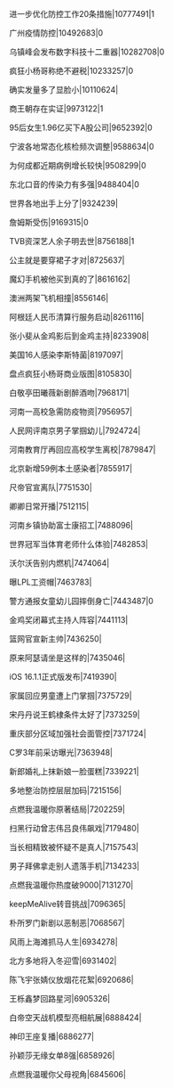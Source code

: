 进一步优化防控工作20条措施|10777491|1

广州疫情防控|10492683|0

乌镇峰会发布数字科技十二重器|10282708|0

疯狂小杨哥称绝不避税|10233257|0

确实发量多了显脸小|10110624|

商王朝存在实证|9973122|1

95后女生1.96亿买下A股公司|9652392|0

宁波各地常态化核检频次调整|9588634|0

为何成都近期病例增长较快|9508299|0

东北口音的传染力有多强|9488404|0

世界各地出手上分了|9324239|

詹姆斯受伤|9169315|0

TVB资深艺人余子明去世|8756188|1

公主就是要穿裙子才对|8725637|

魔幻手机被他买到真的了|8616162|

澳洲两架飞机相撞|8556146|

阿根廷人民币清算行服务启动|8261116|

张小斐从金鸡影后到金鸡主持|8233908|

美国16人感染李斯特菌|8197097|

盘点疯狂小杨哥商业版图|8105830|

白敬亭田曦薇新剧醉酒吻|7968171|

河南一高校急需防疫物资|7956957|

人民网评南京男子掌掴幼儿|7924724|

河南教育厅再回应高校学生离校|7879847|

北京新增59例本土感染者|7855917|

尺帝官宣离队|7751530|

卿卿日常开播|7512115|

河南乡镇协助富士康招工|7488096|

世界冠军当体育老师什么体验|7482853|

沃尔沃告别内燃机|7474064|

曝LPL工资帽|7463783|

警方通报女童幼儿园摔倒身亡|7443487|0

金鸡奖闭幕式主持人阵容|7441113|

篮网官宣新主帅|7436250|

原来阿瑟请坐是这样的|7435046|

iOS 16.1.1正式版发布|7419390|

家属回应男童遭上门掌掴|7375729|

宋丹丹说王鹤棣条件太好了|7373259|

重庆部分区域加强社会面管控|7371724|

C罗3年前采访曝光|7363948|

新郎婚礼上抹新娘一脸蛋糕|7339221|

多地整治防控层层加码|7215156|

点燃我温暖你原著结局|7202259|

扫黑行动曾志伟吕良伟飙戏|7179480|

当长相精致被怀疑不是真人|7157543|

男子拜佛拿走别人遗落手机|7134233|

点燃我温暖你热度破9000|7131270|

keepMeAlive转音挑战|7096365|

朴所罗门新剧以恶制恶|7068567|

风雨上海滩抓马人生|6934278|

北方多地将入冬迎雪|6931402|

陈飞宇张婧仪放烟花花絮|6920686|

王栎鑫梦回路星河|6905326|

白帝空天战机模型亮相航展|6888424|

神印王座复播|6886277|

孙颖莎无缘女单8强|6858926|

点燃我温暖你父母视角|6845606|

